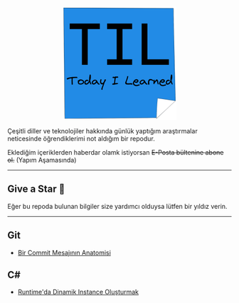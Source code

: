 
<p align="center">
<img alt="TIL- Today I Learned" src="https://github.com/ouzdev/til/blob/main/til.png?raw=true" width="256"/>
</p>


Çeşitli diller ve teknolojiler hakkında günlük yaptığım araştırmalar neticesinde öğrendiklerimi not aldığım bir repodur. 

Eklediğim içeriklerden haberdar olamk istiyorsan <strike>E-Posta bültenine abone ol.</strike> (Yapım Aşamasında)

***

## Give a Star 🌟
Eğer bu repoda bulunan bilgiler size yardımcı olduysa lütfen bir yıldız verin.

***


## Git
* [Bir Commit Mesajının Anatomisi](git/bir-commit-mesajinin-anatomisi.md)

## C#
* [Runtime'da Dinamik Instance Oluşturmak](c#/dinamik-instance-olusturmak.md)
